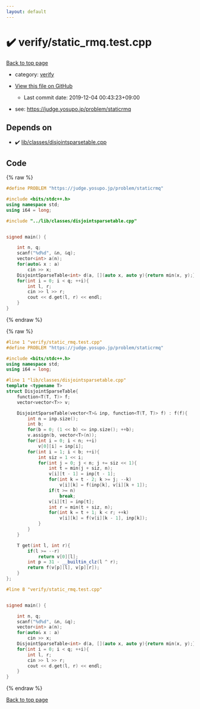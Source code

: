 ```yaml
---
layout: default
---
```


<!-- mathjax config similar to math.stackexchange -->
<script type="text/javascript" async
  src="https://cdnjs.cloudflare.com/ajax/libs/mathjax/2.7.5/MathJax.js?config=TeX-MML-AM_CHTML">
</script>
<script type="text/x-mathjax-config">
  MathJax.Hub.Config({
    TeX: { equationNumbers: { autoNumber: "AMS" }},
    tex2jax: {
      inlineMath: [ ['$','$'] ],
      processEscapes: true
    },
    "HTML-CSS": { matchFontHeight: false },
    displayAlign: "left",
    displayIndent: "2em"
  });
</script>

<script type="text/javascript" src="https://cdnjs.cloudflare.com/ajax/libs/jquery/3.4.1/jquery.min.js"></script>
<script src="https://cdn.jsdelivr.net/npm/jquery-balloon-js@1.1.2/jquery.balloon.min.js" integrity="sha256-ZEYs9VrgAeNuPvs15E39OsyOJaIkXEEt10fzxJ20+2I=" crossorigin="anonymous"></script>
<script type="text/javascript" src="../../assets/js/copy-button.js"></script>
<link rel="stylesheet" href="../../assets/css/copy-button.css" />


# :heavy_check_mark: verify/static_rmq.test.cpp

<a href="../../index.html">Back to top page</a>

* category: <a href="../../index.html#e8418d1d706cd73548f9f16f1d55ad6e">verify</a>
* <a href="{{ site.github.repository_url }}/blob/master/verify/static_rmq.test.cpp">View this file on GitHub</a>
    - Last commit date: 2019-12-04 00:43:23+09:00


* see: <a href="https://judge.yosupo.jp/problem/staticrmq">https://judge.yosupo.jp/problem/staticrmq</a>


## Depends on

* :heavy_check_mark: <a href="../../library/lib/classes/disjointsparsetable.cpp.html">lib/classes/disjointsparsetable.cpp</a>


## Code

<a id="unbundled"></a>
{% raw %}
```cpp
#define PROBLEM "https://judge.yosupo.jp/problem/staticrmq"

#include <bits/stdc++.h>
using namespace std;
using i64 = long;

#include "../lib/classes/disjointsparsetable.cpp"


signed main() {

    int n, q;
    scanf("%d%d", &n, &q);
    vector<int> a(n);
    for(auto& x : a)
        cin >> x;
    DisjointSparseTable<int> d(a, [](auto x, auto y){return min(x, y);});
    for(int i = 0; i < q; ++i){
        int l, r;
        cin >> l >> r;
        cout << d.get(l, r) << endl;
    }
}

```
{% endraw %}

<a id="bundled"></a>
{% raw %}
```cpp
#line 1 "verify/static_rmq.test.cpp"
#define PROBLEM "https://judge.yosupo.jp/problem/staticrmq"

#include <bits/stdc++.h>
using namespace std;
using i64 = long;

#line 1 "lib/classes/disjointsparsetable.cpp"
template <typename T>
struct DisjointSparseTable{
    function<T(T, T)> f;
    vector<vector<T>> v;

    DisjointSparseTable(vector<T>& inp, function<T(T, T)> f) : f(f){
        int n = inp.size();
        int b;
        for(b = 0; (1 << b) <= inp.size(); ++b);
        v.assign(b, vector<T>(n));
        for(int i = 0; i < n; ++i)
            v[0][i] = inp[i];
        for(int i = 1; i < b; ++i){
            int siz = 1 << i;
            for(int j = 0; j < n; j += siz << 1){
                int t = min(j + siz, n);
                v[i][t - 1] = inp[t - 1];
                for(int k = t - 2; k >= j; --k)
                    v[i][k] = f(inp[k], v[i][k + 1]);
                if(t >= n)
                    break;
                v[i][t] = inp[t];
                int r = min(t + siz, n);
                for(int k = t + 1; k < r; ++k)
                    v[i][k] = f(v[i][k - 1], inp[k]);
            }
        }
    }

    T get(int l, int r){
        if(l >= --r)
            return v[0][l];
        int p = 31 - __builtin_clz(l ^ r);
        return f(v[p][l], v[p][r]);
    }
};

#line 8 "verify/static_rmq.test.cpp"


signed main() {

    int n, q;
    scanf("%d%d", &n, &q);
    vector<int> a(n);
    for(auto& x : a)
        cin >> x;
    DisjointSparseTable<int> d(a, [](auto x, auto y){return min(x, y);});
    for(int i = 0; i < q; ++i){
        int l, r;
        cin >> l >> r;
        cout << d.get(l, r) << endl;
    }
}

```
{% endraw %}

<a href="../../index.html">Back to top page</a>


